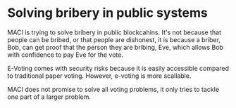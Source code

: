 # Solving bribery in public systems

MACI is trying to solve bribery in public blockcahins. It's not because that people can be bribed, or that people are dishonest, it is because a briber, Bob, can get proof that the person they are bribing, Eve, which allows Bob with confidence to pay Eve for the vote.

E-Voting comes with security risks because it is easily accessible compared to traditional paper voting. However, e-voting is more scallable.

MACI does not promise to solve all voting problems, it only tries to tackle one part of a larger problem.
